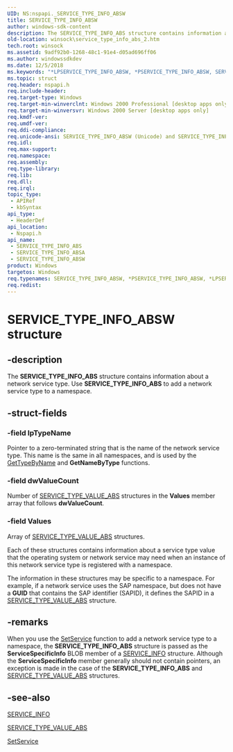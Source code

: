 ```yaml
---
UID: NS:nspapi._SERVICE_TYPE_INFO_ABSW
title: SERVICE_TYPE_INFO_ABSW
author: windows-sdk-content
description: The SERVICE_TYPE_INFO_ABS structure contains information about a network service type. Use SERVICE_TYPE_INFO_ABS to add a network service type to a namespace.
old-location: winsock\service_type_info_abs_2.htm
tech.root: winsock
ms.assetid: 9adf92b0-1268-48c1-91e4-d05ad696ff06
ms.author: windowssdkdev
ms.date: 12/5/2018
ms.keywords: "*LPSERVICE_TYPE_INFO_ABSW, *PSERVICE_TYPE_INFO_ABSW, SERVICE_TYPE_INFO_ABS, SERVICE_TYPE_INFO_ABS structure [Winsock], SERVICE_TYPE_INFO_ABSA, SERVICE_TYPE_INFO_ABSW, _win32_service_type_info_abs_2, nspapi/SERVICE_TYPE_INFO_ABS, nspapi/SERVICE_TYPE_INFO_ABSA, nspapi/SERVICE_TYPE_INFO_ABSW, winsock.service_type_info_abs_2"
ms.topic: struct
req.header: nspapi.h
req.include-header: 
req.target-type: Windows
req.target-min-winverclnt: Windows 2000 Professional [desktop apps only]
req.target-min-winversvr: Windows 2000 Server [desktop apps only]
req.kmdf-ver: 
req.umdf-ver: 
req.ddi-compliance: 
req.unicode-ansi: SERVICE_TYPE_INFO_ABSW (Unicode) and SERVICE_TYPE_INFO_ABSA (ANSI)
req.idl: 
req.max-support: 
req.namespace: 
req.assembly: 
req.type-library: 
req.lib: 
req.dll: 
req.irql: 
topic_type:
 - APIRef
 - kbSyntax
api_type:
 - HeaderDef
api_location:
 - Nspapi.h
api_name:
 - SERVICE_TYPE_INFO_ABS
 - SERVICE_TYPE_INFO_ABSA
 - SERVICE_TYPE_INFO_ABSW
product: Windows
targetos: Windows
req.typenames: SERVICE_TYPE_INFO_ABSW, *PSERVICE_TYPE_INFO_ABSW, *LPSERVICE_TYPE_INFO_ABSW
req.redist: 
---
```


# SERVICE_TYPE_INFO_ABSW structure


## -description


The 
<b>SERVICE_TYPE_INFO_ABS</b> structure contains information about a network service type. Use <b>SERVICE_TYPE_INFO_ABS</b> to add a network service type to a namespace.


## -struct-fields




### -field lpTypeName

Pointer to a zero-terminated string that is the name of the network service type. This name is the same in all namespaces, and is used by the 
<a href="https://msdn.microsoft.com/177bbae5-bc00-4ce5-a0f7-8474f0c2cb2e">GetTypeByName</a> and 
<b>GetNameByType</b> functions.


### -field dwValueCount

Number of 
<a href="https://msdn.microsoft.com/6e3df308-3f5c-40d7-b0f9-19fb6d6d3db8">SERVICE_TYPE_VALUE_ABS</a> structures in the <b>Values</b> member array that follows <b>dwValueCount</b>.


### -field Values

Array of 
<a href="https://msdn.microsoft.com/6e3df308-3f5c-40d7-b0f9-19fb6d6d3db8">SERVICE_TYPE_VALUE_ABS</a> structures. 




Each of these structures contains information about a service type value that the operating system or network service may need when an instance of this network service type is registered with a namespace.

The information in these structures may be specific to a namespace. For example, if a network service uses the SAP namespace, but does not have a <b>GUID</b> that contains the SAP identifier (SAPID), it defines the SAPID in a 
<a href="https://msdn.microsoft.com/6e3df308-3f5c-40d7-b0f9-19fb6d6d3db8">SERVICE_TYPE_VALUE_ABS</a> structure.


## -remarks



When you use the 
<a href="https://msdn.microsoft.com/cc5e35ef-5c64-41ba-a5f9-5961371c4d08">SetService</a> function to add a network service type to a namespace, the 
<b>SERVICE_TYPE_INFO_ABS</b> structure is passed as the <b>ServiceSpecificInfo</b> BLOB member of a 
<a href="https://msdn.microsoft.com/e76e0c1b-8cbf-45ad-a685-fb672801c24d">SERVICE_INFO</a> structure. Although the <b>ServiceSpecificInfo</b> member generally should not contain pointers, an exception is made in the case of the 
<b>SERVICE_TYPE_INFO_ABS</b> and 
<a href="https://msdn.microsoft.com/6e3df308-3f5c-40d7-b0f9-19fb6d6d3db8">SERVICE_TYPE_VALUE_ABS</a> structures.




## -see-also




<a href="https://msdn.microsoft.com/e76e0c1b-8cbf-45ad-a685-fb672801c24d">SERVICE_INFO</a>



<a href="https://msdn.microsoft.com/6e3df308-3f5c-40d7-b0f9-19fb6d6d3db8">SERVICE_TYPE_VALUE_ABS</a>



<a href="https://msdn.microsoft.com/cc5e35ef-5c64-41ba-a5f9-5961371c4d08">SetService</a>
 

 

